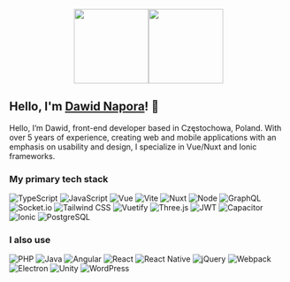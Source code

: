 <p align="center">
  <a href="https://github.com/dawnap">
    <img height="135px" src="https://github-readme-stats.vercel.app/api?username=dawnap&hide_title=true&hide_border=true&show_icons=true&include_all_commits=true&count_private=true&line_height=21" /><!-- wi*quL3fcV --><img height="135px" src="https://github-readme-stats.vercel.app/api/top-langs/?username=dawnap&hide=html&hide_title=true&hide_border=true&layout=compact&langs_count=6" />
  </a>
</p>

## Hello, I'm [Dawid Napora](https://napora.dev)! 👋
Hello, I’m Dawid, front-end developer based in Częstochowa, Poland. With over 5 years of experience, creating web and mobile applications with an emphasis on usability and design, I specialize in Vue/Nuxt and Ionic frameworks.

### My primary tech stack
<p>
  <img src="https://img.shields.io/badge/TypeScript-007ACC?style=for-the-badge&amp;logo=typescript&amp;logoColor=white" alt="TypeScript">
  <img src="https://img.shields.io/badge/JavaScript-323330?style=for-the-badge&amp;logo=javascript&amp;logoColor=F7DF1E" alt="JavaScript">
  <img src="https://img.shields.io/badge/Vue.js-35495E?style=for-the-badge&amp;logo=vuedotjs&amp;logoColor=4FC08D" alt="Vue">
  <img src="https://img.shields.io/badge/Vite-B73BFE?style=for-the-badge&amp;logo=vite&amp;logoColor=FFD62E" alt="Vite">
  <img src="https://img.shields.io/badge/nuxt.js-00C58E?style=for-the-badge&amp;logo=nuxtdotjs&amp;logoColor=white" alt="Nuxt">
  <img src="https://img.shields.io/badge/Node.js-339933?style=for-the-badge&amp;logo=nodedotjs&amp;logoColor=white" alt="Node">
  <img src="https://img.shields.io/badge/GraphQl-E10098?style=for-the-badge&amp;logo=graphql&amp;logoColor=white" alt="GraphQL">
  <img src="https://img.shields.io/badge/Socket.io-010101?&amp;style=for-the-badge&amp;logo=Socket.io&amp;logoColor=white" alt="Socket.io">
  <img src="https://img.shields.io/badge/Tailwind_CSS-38B2AC?style=for-the-badge&amp;logo=tailwind-css&amp;logoColor=white" alt="Tailwind CSS">
  <img src="https://img.shields.io/badge/Vuetify-1867C0?style=for-the-badge&amp;logo=vuetify&amp;logoColor=white" alt="Vuetify">
  <img src="https://img.shields.io/badge/ThreeJs-black?style=for-the-badge&amp;logo=three.js&amp;logoColor=white" alt="Three.js">
  <img src="https://img.shields.io/badge/JWT-000000?style=for-the-badge&amp;logo=JSON%20web%20tokens&amp;logoColor=white" alt="JWT">
  <img src="https://img.shields.io/badge/Capacitor-119EFF?style=for-the-badge&amp;logo=Capacitor&amp;logoColor=white" alt="Capacitor">
  <img src="https://img.shields.io/badge/Ionic-3880FF?style=for-the-badge&amp;logo=ionic&amp;logoColor=white" alt="Ionic">
  <img src="https://img.shields.io/badge/PostgreSQL-316192?style=for-the-badge&amp;logo=postgresql&amp;logoColor=white" alt="PostgreSQL">
</p>


### I also use
<p>
  <img src="https://img.shields.io/badge/PHP-777BB4?style=for-the-badge&amp;logo=php&amp;logoColor=white" alt="PHP">
  <img src="https://img.shields.io/badge/Java-ED8B00?style=for-the-badge&amp;logo=java&amp;logoColor=white" alt="Java">
  <img src="https://img.shields.io/badge/Angular-DD0031?style=for-the-badge&amp;logo=angular&amp;logoColor=white" alt="Angular">
  <img src="https://img.shields.io/badge/React-20232A?style=for-the-badge&amp;logo=react&amp;logoColor=61DAFB" alt="React">
  <img src="https://img.shields.io/badge/React_Native-20232A?style=for-the-badge&amp;logo=react&amp;logoColor=61DAFB" alt="React Native">
  <img src="https://img.shields.io/badge/jQuery-0769AD?style=for-the-badge&amp;logo=jquery&amp;logoColor=white" alt="jQuery">
  <img src="https://img.shields.io/badge/Webpack-8DD6F9?style=for-the-badge&amp;logo=Webpack&amp;logoColor=white" alt="Webpack">
  <img src="https://img.shields.io/badge/Electron-2B2E3A?style=for-the-badge&amp;logo=electron&amp;logoColor=9FEAF9" alt="Electron">
  <img src="https://img.shields.io/badge/Unity-100000?style=for-the-badge&amp;logo=unity&amp;logoColor=white" alt="Unity">
  <img src="https://img.shields.io/badge/Wordpress-21759B?style=for-the-badge&amp;logo=wordpress&amp;logoColor=white" alt="WordPress">
</p>

